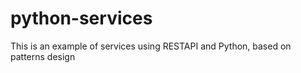 # python-services
This is an example of services using RESTAPI and Python, based on patterns design
